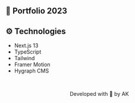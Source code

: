 ## 💚 Portfolio 2023

## ⚙️ Technologies

- Next.js 13
- TypeScript
- Tailwind
- Framer Motion
- Hygraph CMS

&nbsp;

<p align="center">Developed with 💙 by AK</p>
